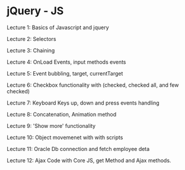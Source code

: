 # jQuery - JS 
Lecture 1: Basics of Javascript and jquery

Lecture 2: Selectors

Lecture 3: Chaining

Lecture 4: OnLoad Events, input methods events

Lecture 5: Event bubbling, target, currentTarget

Lecture 6: Checkbox functionality with (checked, checked all, and few checked)

Lecture 7: Keyboard Keys up, down and press events handling

Lecture 8: Concatenation, Animation method

Lecture 9: 'Show more' functionality

Lecture 10: Object movemenet with with scripts

Lecture 11: Oracle Db connection and fetch employee deta

Lecture 12: Ajax Code with Core JS, get Method and Ajax methods. 
